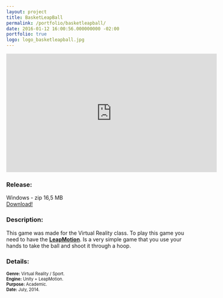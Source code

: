 ```yaml
---
layout: project
title: BasketLeapBall
permalink: /portfolio/basketleapball/
date: 2016-01-12 16:00:56.000000000 -02:00
portfolio: true
logo: logo_basketleapball.jpg
---
```


<div class="video-container widevideo">
<iframe width="560" height="315" src="https://www.youtube.com/embed/VjxBpK03qWU" frameborder="0" allowfullscreen></iframe>
</div>

<h3>Release:</h3>

<div class="box">
Windows - zip 16,5 MB
<a href="https://dl.dropboxusercontent.com/u/90839850/Games/BasketLeapBall.zip">
<div class="box-link">
Download!
</div>
</a>
</div>

<h3>Description:</h3>

This game was made for the Virtual Reality class. To play this game you need to have the **[LeapMotion](https://github.com/tobiasbu)**.
Is a very simple game that you use your hands to take the ball and shoot it through a hoop.

<h3>Details:</h3>
<p style="font-size:0.8em">
<strong>Genre:</strong> Virtual Reality / Sport.<br>
<strong>Engine:</strong> Unity + LeapMotion.<br>
<strong>Purpose:</strong> Academic.<br>
<strong>Date:</strong> July, 2014.<br>
</p>
